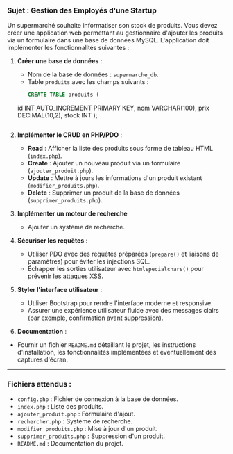 ### **Sujet : Gestion des Employés d'une Startup**

Un supermarché souhaite informatiser son stock de produits. Vous devez créer une application web permettant au gestionnaire d'ajouter les produits via un formulaire dans une base de données MySQL. L'application doit implémenter les fonctionnalités suivantes :

1. **Créer une base de données** :
   - Nom de la base de données : `supermarche_db`.
   - Table `produits` avec les champs suivants :
     ```sql
     CREATE TABLE produits (
    id INT AUTO_INCREMENT PRIMARY KEY,
    nom VARCHAR(100),
    prix DECIMAL(10,2),
    stock INT
);
     ```

2. **Implémenter le CRUD en PHP/PDO** :
   - **Read** : Afficher la liste des produits sous forme de tableau HTML (`index.php`).
   - **Create** : Ajouter un nouveau produit via un formulaire (`ajouter_produit.php`).
   - **Update** : Mettre à jours les informations d'un produit existant (`modifier_produits.php`).
   - **Delete** : Supprimer un produit de la base de données (`supprimer_produits.php`).
3. **Implémenter un moteur de recherche**
   - Ajouter un système de recherche.
4. **Sécuriser les requêtes** :
   - Utiliser PDO avec des requêtes préparées (`prepare()` et liaisons de paramètres) pour éviter les injections SQL.
   - Échapper les sorties utilisateur avec `htmlspecialchars()` pour prévenir les attaques XSS.

5. **Styler l'interface utilisateur** :
   - Utiliser Bootstrap pour rendre l'interface moderne et responsive.
   - Assurer une expérience utilisateur fluide avec des messages clairs (par exemple, confirmation avant suppression).

 6. **Documentation** :
   - Fournir un fichier `README.md` détaillant le projet, les instructions d'installation, les fonctionnalités implémentées et éventuellement des captures d'écran.

---

### **Fichiers attendus** :
- `config.php` : Fichier de connexion à la base de données.
- `index.php` : Liste des produits.
- `ajouter_produit.php` : Formulaire d'ajout.
- `rechercher.php` : Système de recherche.
- `modifier_produits.php` : Mise à jour d'un produit.
- `supprimer_produits.php` : Suppression d'un produit.
- `README.md` : Documentation du projet.
